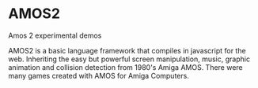 # AMOS2
Amos 2 experimental demos

AMOS2 is a basic language framework that compiles in javascript for the web. Inheriting the easy but powerful screen manipulation, music, graphic animation and collision detection from 1980's Amiga AMOS.  There were many games created with AMOS for Amiga Computers. 
